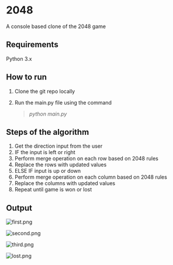 
# 2048

A console based clone of the 2048 game

  
## Requirements

Python 3.x

  

## How to run

1. Clone the git repo locally

2. Run the main.py file using the command 
    >*python main.py*


## Steps of the algorithm

1. Get the direction input from the user
2. IF the input is left or right
4. Perform merge operation on each row based on 2048 rules
5. Replace the rows with updated values
6. ELSE IF input is up or down
7. Perform merge operation on each column based on 2048 rules
8. Replace the columns with updated values
9. Repeat until game is won or lost


## Output
![first.png](https://i.ibb.co/jkYycg5/Screenshot-13.png)

![second.png](https://i.ibb.co/FnkB7rz/Screenshot-14.png)

![third.png](https://i.ibb.co/4S1g9JX/Screenshot-15.png)

![lost.png](https://i.ibb.co/wwWh1Xk/Screenshot-20.png)